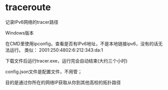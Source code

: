 # traceroute
记录IPv6网络的tracer路径

Windows版本

在CMD里使用ipconfig，查看是否有IPv6地址，不是本地链接ipv6，没有的话无法运行。
类似： 2001:250:4802:6:212:343:da:1

下载文件后运行tracer.exe，运行完会自动结束(大约三个小时)

config.json文件是配置文件，不用管；

目的是通过你所在的网络IP获取从你到其他高校的拓扑路径
